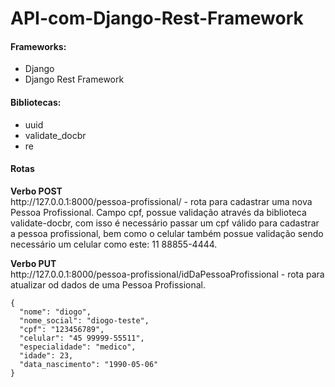 # API-com-Django-Rest-Framework

<h4>Frameworks:</h4>
<ul>
  <li>Django</li>
  <li>Django Rest Framework</li>
</ul>
<h4>Bibliotecas:</h4>
 <ul>
    <li>uuid</li>
    <li>validate_docbr</li>
    <li>re</li>
 </ul>
 <h4>Rotas</h4>
   <p><strong>Verbo POST</strong> <br>
   http://127.0.0.1:8000/pessoa-profissional/ - rota para cadastrar uma nova Pessoa Profissional. Campo cpf, possue validação através da biblioteca validate-docbr, com isso é necessário passar um cpf válido para cadastrar a pessoa profissional, bem como o celular também possue validação sendo necessário um celular como este: 11 88855-4444.</p>
   <p><strong>Verbo PUT</strong> <br>
   http://127.0.0.1:8000/pessoa-profissional/idDaPessoaProfissional - rota para atualizar od dados de uma  Pessoa Profissional. </p>
  
    {
      "nome": "diogo",
      "nome_social": "diogo-teste",
      "cpf": "123456789",
      "celular": "45 99999-55511",
      "especialidade": "medico",
      "idade": 23,
      "data_nascimento": "1990-05-06"
    }
  
 


